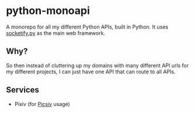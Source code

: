 # python-monoapi

A monorepo for all my different Python APIs, built in Python. It uses [socketify.py](https://github.com/cirospaciari/socketify.py) as the main web framework.

## Why?

So then instead of cluttering up my domains with many different API urls for my different projects, I can just have one API that can route to all APIs.

## Services

- Pixiv (for [Picsiv](https://picsiv.hayasaka.moe/) usage)
